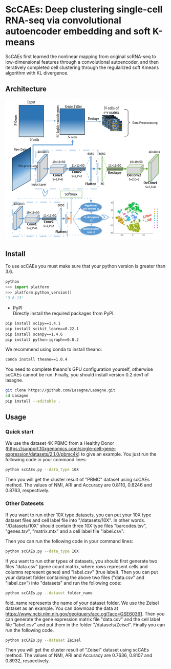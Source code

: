 # ScCAEs: Deep clustering single-cell RNA-seq via convolutional autoencoder embedding and soft K-means
ScCAEs first learned the nonlinear mapping from original scRNA-seq to low-dimensional features through a convolutional autoencoder, and then iteratively completed cell clustering through the regularized soft Kmeans algorithm with KL divergence. 

## Architecture
![model](https://github.com/gushenweiz/scCAEs/blob/master/Architecture/model.png)
## Install

To use scCAEs you must make sure that your python version is greater than 3.6.
```python
python
>>> import platform
>>> platform.python_version()
'3.6.13'
```

* PyPI  
Directly install the required packages from PyPI.

```bash
pip install scipy==1.4.1
pip install scikit_learn==0.22.1
pip install scanpy==1.4.6
pip install python-igraph==0.8.2
```
We recommend using conda to install theano:
```bash
conda install theano==1.0.4
```
You need to complete theano's GPU configuration yourself, otherwise scCAEs cannot be run. Finally, you should install version 0.2.dev1 of lasagne.
```bash
git clone https://github.com/Lasagne/Lasagne.git
cd Lasagne
pip install --editable .
```


## Usage
### Quick start
We use the dataset 4K PBMC from a Healthy Donor (https://support.10xgenomics.com/single-cell-gene-expression/datasets/2.1.0/pbmc4k) to give an example. You just run the following code in your command lines:

```bash
python scCAEs.py --data_type 10X
```

Then you will get the cluster result of "PBMC" dataset using scCAEs method. The values of NMI, ARI and Accuracy are 0.8110, 0.8246 and 0.8763, respectively. 

### Other Datesets

If you want to run other 10X type datasets, you can put your 10X type dataset files and cell label file into "/datasets/10X". In other words. "/Datasets/10X" should contain three 10X type files "barcodes.tsv", "genes.tsv", "matrix.mtx" and a cell label file "label.csv".

Then you can run the following code in your command lines:

```bash
python scCAEs.py --data_type 10X
```

If you want to run other types of datasets, you should first generate two files "data.csv" (gene count matrix, where rows represent cells and columns represent genes) and "label.csv" (true label). Then you can put your dataset folder containing the above two files ("data.csv" and "label.csv") into "datasets" and run the following code: 

```bash
python scCAEs.py --dataset folder_name
```

fold_name represents the name of your dataset folder. We use the Zeisel dataset as an example. You can download the data at https://www.ncbi.nlm.nih.gov/geo/query/acc.cgi?acc=GSE60361. Then you can generate the gene expression matrix file "data.csv" and the cell label file "label.csv" and put them in the folder "/datasets/Zeisel". Finally you can run the following code. 

```bash
python scCAEs.py --dataset Zeisel
```
Then you will get the cluster result of "Zeisel" dataset using scCAEs method. The values of NMI, ARI and Accuracy are 0.7636, 0.8107 and 0.8932, respectively. 



